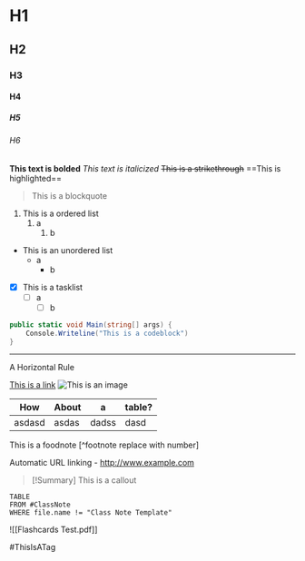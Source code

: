 # H1
## H2
### H3
#### H4
##### H5
###### H6

**This text is bolded**
*This text is italicized*
~~This is a strikethrough~~
==This is highlighted==
> This is a blockquote
<!--ID: 1757893915786-->


1. This is a ordered list
	1. a
		1. b

- This is an unordered list
	- a
		- b

- [x] This is a tasklist
	- [ ] a
		- [ ] b

```csharp
public static void Main(string[] args) {
	Console.Writeline("This is a codeblock")
}
```

---
A Horizontal Rule

[This is a link]("https://www.google.com")
![This is an image]("https://tr.rbxcdn.com/dd30286e6c542e948ee400860deecee0/768/432/Image/Png")


| How    | About | a     | table? |
| ------ | ----- | ----- | ------ |
| asdasd | asdas | dadss | dasd   |

This is a foodnote [^footnote replace with number]

Automatic URL linking - http://www.example.com

> [!Summary]
> This is a callout

```dataview
TABLE 
FROM #ClassNote 
WHERE file.name != "Class Note Template"
```

![[Flashcards Test.pdf]]

#ThisIsATag